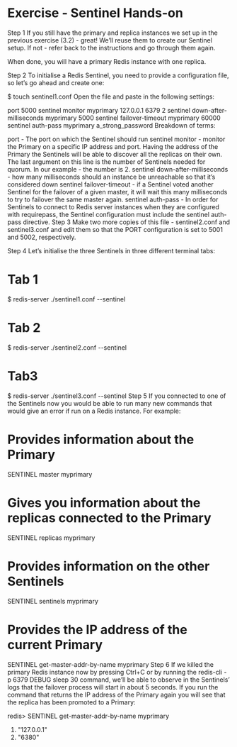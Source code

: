 # Exercise - Sentinel Hands-on
Step 1
If you still have the primary and replica instances we set up in the previous exercise (3.2) - great! We’ll reuse them to create our Sentinel setup. If not - refer back to the instructions and go through them again.

When done, you will have a primary Redis instance with one replica.

Step 2
To initialise a Redis Sentinel, you need to provide a configuration file, so let’s go ahead and create one:

$ touch sentinel1.conf
Open the file and paste in the following settings:

port 5000
sentinel monitor myprimary 127.0.0.1 6379 2
sentinel down-after-milliseconds myprimary 5000
sentinel failover-timeout myprimary 60000
sentinel auth-pass myprimary a_strong_password
Breakdown of terms:

port - The port on which the Sentinel should run
sentinel monitor - monitor the Primary on a specific IP address and port. Having the address of the Primary the Sentinels will be able to discover all the replicas on their own. The last argument on this line is the number of Sentinels needed for quorum. In our example - the number is 2.
sentinel down-after-milliseconds - how many milliseconds should an instance be unreachable so that it’s considered down
sentinel failover-timeout - if a Sentinel voted another Sentinel for the failover of a given master, it will wait this many milliseconds to try to failover the same master again.
sentinel auth-pass - In order for Sentinels to connect to Redis server instances when they are configured with requirepass, the Sentinel configuration must include the sentinel auth-pass directive.
Step 3
Make two more copies of this file - sentinel2.conf and sentinel3.conf and edit them so that the PORT configuration is set to 5001 and 5002, respectively.

Step 4
Let’s initialise the three Sentinels in three different terminal tabs:

# Tab 1
$ redis-server ./sentinel1.conf --sentinel

# Tab 2
$ redis-server ./sentinel2.conf --sentinel

# Tab3
$ redis-server ./sentinel3.conf --sentinel
Step 5
If you connected to one of the Sentinels now you would be able to run many new commands that would give an error if run on a Redis instance. For example:

# Provides information about the Primary
SENTINEL master myprimary

# Gives you information about the replicas connected to the Primary
SENTINEL replicas myprimary

# Provides information on the other Sentinels
SENTINEL sentinels myprimary

# Provides the IP address of the current Primary
SENTINEL get-master-addr-by-name myprimary
Step 6
If we killed the primary Redis instance now by pressing Ctrl+C or by running the redis-cli -p 6379 DEBUG sleep 30 command, we’ll be able to observe in the Sentinels’ logs that the failover process will start in about 5 seconds. If you run the command that returns the IP address of the Primary again you will see that the replica has been promoted to a Primary:

redis> SENTINEL get-master-addr-by-name myprimary
1) "127.0.0.1"
2) "6380"
